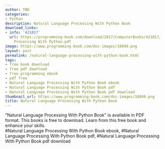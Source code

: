 ```yaml
---
author: TBD
categories:
- Python
description: Natural Language Processing With Python Book
download_links:
- info: '421017'
  url: https://programming-book.com/download/2017/ComputerBooks/421017/Natural Language
    Processing With Python.pdf
image: https://www.programming-book.com/doc-images/10849.png
layout: post
permalink: /natural-language-processing-with-python-book.html
tags:
- free book download
- free pdf download
- free programming ebook
- pdf free
- Natural Language Processing With Python Book ebook
- Natural Language Processing With Python Book pdf
- Natural Language Processing With Python Book pdf download
thumbnail_url: https://www.programming-book.com/doc-images/10849.png
title: Natural Language Processing With Python Book
---
```


 
<div class="item-desc text-justify">
  "Natural Language Processing With Python Book" is available in PDF format. This books is free to download. Learn from this free book and enhance your skills.
  <br>
  #Natural Language Processing With Python Book ebook, #Natural Language Processing With Python Book pdf, #Natural Language Processing With Python Book pdf download
</div>